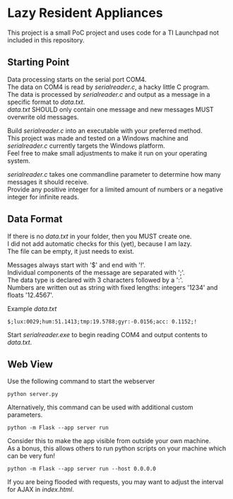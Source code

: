 Lazy Resident Appliances
========================

This project is a small PoC project and uses code for a TI Launchpad not included in this repository.

Starting Point
--------------

Data processing starts on the serial port COM4.  
The data on COM4 is read by *serialreader.c*, a hacky little C program.  
The data is processed by *serialreader.c* and output as a message in a specific format to *data.txt*.  
*data.txt* SHOULD only contain one message and new messages MUST overwrite old messages.

Build *serialreader.c* into an executable with your preferred method.  
This project was made and tested on a Windows machine and *serialreader.c* currently targets the Windows platform.  
Feel free to make small adjustments to make it run on your operating system.

*serialreader.c* takes one commandline parameter to determine how many messages it should receive.  
Provide any positive integer for a limited amount of numbers or a negative integer for infinite reads.

Data Format
-----------

If there is no *data.txt* in your folder, then you MUST create one.  
I did not add automatic checks for this (yet), because I am lazy.  
The file can be empty, it just needs to exist.  

Messages always start with '$' and end with '!'.  
Individual components of the message are separated with ';'.  
The data type is declared with 3 characters followed by a ':'.  
Numbers are written out as string with fixed lengths: integers '1234' and floats '12.4567'.  

Example *data.txt*
```
$;lux:0029;hum:51.1413;tmp:19.5788;gyr:-0.0156;acc: 0.1152;!
```

Start *serialreader.exe* to begin reading COM4 and output contents to *data.txt*.

Web View
--------

Use the following command to start the webserver
```
python server.py
```

Alternatively, this command can be used with additional custom parameters.
```
python -m Flask --app server run
```

Consider this to make the app visible from outside your own machine.  
As a bonus, this allows others to run python scripts on your machine which can be very fun!
```
python -m Flask --app server run --host 0.0.0.0
```

If you are being flooded with requests, you may want to adjust the interval for AJAX in *index.html*.